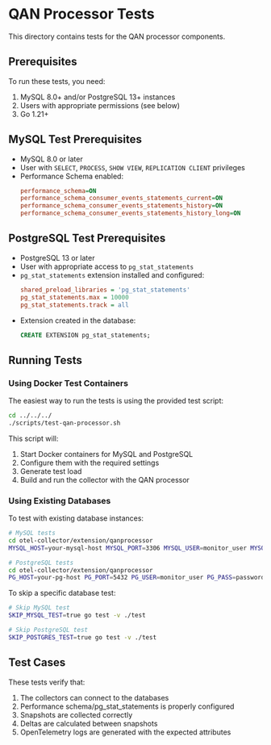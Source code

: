 # QAN Processor Tests

This directory contains tests for the QAN processor components.

## Prerequisites

To run these tests, you need:

1. MySQL 8.0+ and/or PostgreSQL 13+ instances
2. Users with appropriate permissions (see below)
3. Go 1.21+

## MySQL Test Prerequisites

- MySQL 8.0 or later
- User with `SELECT`, `PROCESS`, `SHOW VIEW`, `REPLICATION CLIENT` privileges
- Performance Schema enabled:
  ```ini
  performance_schema=ON
  performance_schema_consumer_events_statements_current=ON
  performance_schema_consumer_events_statements_history=ON
  performance_schema_consumer_events_statements_history_long=ON
  ```

## PostgreSQL Test Prerequisites

- PostgreSQL 13 or later
- User with appropriate access to `pg_stat_statements`
- `pg_stat_statements` extension installed and configured:
  ```ini
  shared_preload_libraries = 'pg_stat_statements'
  pg_stat_statements.max = 10000
  pg_stat_statements.track = all
  ```
- Extension created in the database:
  ```sql
  CREATE EXTENSION pg_stat_statements;
  ```

## Running Tests

### Using Docker Test Containers

The easiest way to run the tests is using the provided test script:

```bash
cd ../../../
./scripts/test-qan-processor.sh
```

This script will:
1. Start Docker containers for MySQL and PostgreSQL
2. Configure them with the required settings
3. Generate test load 
4. Build and run the collector with the QAN processor

### Using Existing Databases

To test with existing database instances:

```bash
# MySQL tests
cd otel-collector/extension/qanprocessor
MYSQL_HOST=your-mysql-host MYSQL_PORT=3306 MYSQL_USER=monitor_user MYSQL_PASS=password go test -v ./test -run TestMySQLSnapshotCollection

# PostgreSQL tests
cd otel-collector/extension/qanprocessor
PG_HOST=your-pg-host PG_PORT=5432 PG_USER=monitor_user PG_PASS=password PG_DB=postgres go test -v ./test -run TestPostgreSQLSnapshotCollection
```

To skip a specific database test:

```bash
# Skip MySQL test
SKIP_MYSQL_TEST=true go test -v ./test

# Skip PostgreSQL test
SKIP_POSTGRES_TEST=true go test -v ./test
```

## Test Cases

These tests verify that:

1. The collectors can connect to the databases
2. Performance schema/pg_stat_statements is properly configured
3. Snapshots are collected correctly
4. Deltas are calculated between snapshots
5. OpenTelemetry logs are generated with the expected attributes